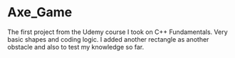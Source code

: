 # Axe_Game
The first project from the Udemy course I took on C++ Fundamentals. Very basic shapes and coding logic. I added another rectangle as another obstacle and also to test my knowledge so far.
